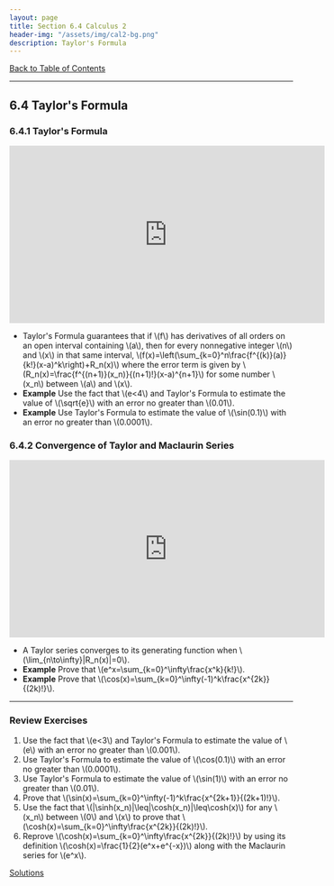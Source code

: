 ```yaml
---
layout: page
title: Section 6.4 Calculus 2
header-img: "/assets/img/cal2-bg.png"
description: Taylor's Formula
---
```


[Back to Table of Contents](../..)

---

## 6.4 Taylor's Formula

### 6.4.1 Taylor's Formula

<iframe width="560" height="315" src="https://www.youtube.com/embed/qmnRH1TgNZc" frameborder="0" allowfullscreen></iframe>

- Taylor's Formula guarantees that if \\(f\\) has derivatives of all orders
  on an open interval containing \\(a\\), then for every nonnegative integer
  \\(n\\) and \\(x\\) in that same interval,
  \\(f(x)=\left(\sum_{k=0}^n\frac{f^{(k)}(a)}{k!}(x-a)^k\right)+R_n(x)\\)
  where the error term is given by
  \\(R_n(x)=\frac{f^{(n+1)}(x_n)}{(n+1)!}(x-a)^{n+1}\\) for some number
  \\(x_n\\) between \\(a\\) and \\(x\\).
- **Example** Use the fact that \\(e<4\\) and Taylor's Formula to estimate
  the value of \\(\sqrt{e}\\) with an error no greater than \\(0.01\\).
- **Example** Use Taylor's Formula to estimate
  the value of \\(\sin(0.1)\\) with an error no greater than \\(0.0001\\).


### 6.4.2 Convergence of Taylor and Maclaurin Series

<iframe width="560" height="315" src="https://www.youtube.com/embed/9iBMea-InTQ" frameborder="0" allowfullscreen></iframe>

- A Taylor series converges to its generating function when
  \\(\lim_{n\to\infty}\|R_n(x)\|=0\\).
- **Example** Prove that \\(e^x=\sum_{k=0}^\infty\frac{x^k}{k!}\\).
- **Example** Prove that
  \\(\cos(x)=\sum_{k=0}^\infty(-1)^k\frac{x^{2k}}{(2k)!}\\).

---

### Review Exercises

1.  Use the fact that \\(e<3\\) and
    Taylor's Formula to estimate the value of \\(e\\) with an error
    no greater than \\(0.001\\).
1.  Use Taylor's Formula to estimate the value of \\(\cos(0.1)\\) with an error
    no greater than \\(0.0001\\).
1.  Use Taylor's Formula to estimate the value of \\(\sin(1)\\) with an error
    no greater than \\(0.01\\).
1.  Prove that \\(\sin(x)=\sum_{k=0}^\infty(-1)^k\frac{x^{2k+1}}{(2k+1)!}\\).
1.  Use the fact that \\(\|\sinh(x_n)\|\leq\|\cosh(x_n)\|\leq\cosh(x)\\)
    for any \\(x_n\\) between \\(0\\) and \\(x\\) to
    prove that \\(\cosh(x)=\sum_{k=0}^\infty\frac{x^{2k}}{(2k)!}\\).
1.  Reprove \\(\cosh(x)=\sum_{k=0}^\infty\frac{x^{2k}}{(2k)!}\\) by using
    its definition \\(\cosh(x)=\frac{1}{2}(e^x+e^{-x})\\) along with
    the Maclaurin series for \\(e^x\\).

[Solutions](/resources/calculus2/solutions/6.4.pdf)
